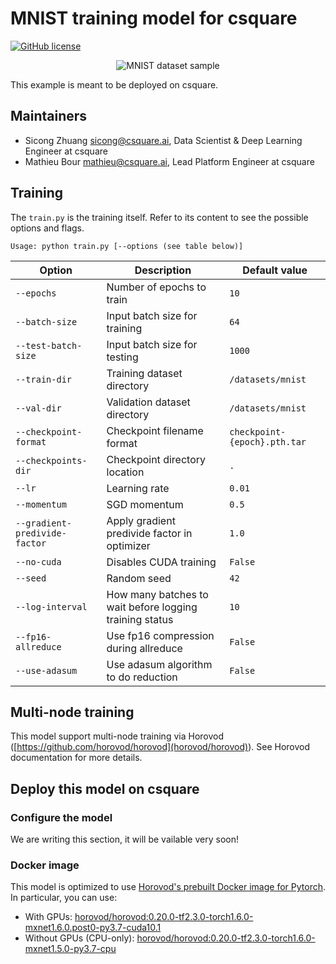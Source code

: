# MNIST training model for csquare

[![GitHub license](https://img.shields.io/github/license/csquare-ai/mnist-horovod-example)](https://github.com/csquare-ai/mnist-horovod-example/blob/main/LICENSE)

<p style="text-align: center">
  <img src="https://upload.wikimedia.org/wikipedia/commons/2/27/MnistExamples.png" alt="MNIST dataset sample">
</p>

This example is meant to be deployed on csquare.

## Maintainers

- Sicong Zhuang <sicong@csquare.ai>, Data Scientist & Deep Learning Engineer at csquare
- Mathieu Bour <mathieu@csquare.ai>, Lead Platform Engineer at csquare

## Training

The `train.py` is the training itself. Refer to its content to see the possible options and flags.

```
Usage: python train.py [--options (see table below)]
```

| Option                        | Description                                             | Default value                |
| ----------------------------- | ------------------------------------------------------- | ---------------------------- |
| `--epochs`                    | Number of epochs to train                               | `10`                         |
| `--batch-size`                | Input batch size for training                           | `64`                         |
| `--test-batch-size`           | Input batch size for testing                            | `1000`                       |
| `--train-dir`                 | Training dataset directory                              | `/datasets/mnist`            |
| `--val-dir`                   | Validation dataset directory                            | `/datasets/mnist`            |
| `--checkpoint-format`         | Checkpoint filename format                              | `checkpoint-{epoch}.pth.tar` |
| `--checkpoints-dir`           | Checkpoint directory location                           | `.`                          |
| `--lr`                        | Learning rate                                           | `0.01`                       |
| `--momentum`                  | SGD momentum                                            | `0.5`                        |
| `--gradient-predivide-factor` | Apply gradient predivide factor in optimizer            | `1.0`                        |
| `--no-cuda`                   | Disables CUDA training                                  | `False`                      |
| `--seed`                      | Random seed                                             | `42`                         |
| `--log-interval`              | How many batches to wait before logging training status | `10`                         |
| `--fp16-allreduce`            | Use fp16 compression during allreduce                   | `False`                      |
| `--use-adasum`                | Use adasum algorithm to do reduction                    | `False`                      |

## Multi-node training

This model support multi-node training via Horovod ([https://github.com/horovod/horovod](horovod/horovod)). See Horovod
documentation for more details.

## Deploy this model on csquare

### Configure the model

We are writing this section, it will be vailable very soon!

### Docker image

This model is optimized to use [Horovod's prebuilt Docker image for Pytorch](https://hub.docker.com/r/horovod/horovod/tags?page=1&ordering=last_updated).
In particular, you can use:

- With GPUs: [horovod/horovod:0.20.0-tf2.3.0-torch1.6.0-mxnet1.6.0.post0-py3.7-cuda10.1](https://hub.docker.com/layers/horovod/horovod/0.20.0-tf2.3.0-torch1.6.0-mxnet1.6.0.post0-py3.7-cuda10.1/images/sha256-e7459ce7e799b09cb4da463d6e997e8a50212972d7bfac2c218f9080a2c8e24b?context=explore)
- Without GPUs (CPU-only): [horovod/horovod:0.20.0-tf2.3.0-torch1.6.0-mxnet1.5.0-py3.7-cpu](https://hub.docker.com/layers/horovod/horovod/0.20.0-tf2.3.0-torch1.6.0-mxnet1.5.0-py3.7-cpu/images/sha256-c60a0caeebb23c50ad6b73eaa19928feba114bfc2301ec30bc2a8c6b294ea41a?context=explore)
